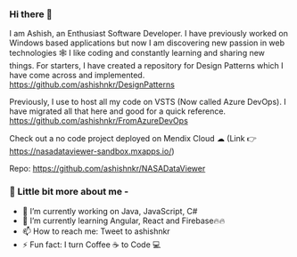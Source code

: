 ### Hi there 👋

I am Ashish, an Enthusiast Software Developer. I have previously worked on Windows based applications but now I am discovering new passion in web technologies 🕸
I like coding and constantly learning and sharing new things. For starters, I have created a repository for Design Patterns which I have come across and implemented.
https://github.com/ashishnkr/DesignPatterns

Previously, I use to host all my code on VSTS (Now called Azure DevOps). I have migrated all that here and good for a quick reference.
https://github.com/ashishnkr/FromAzureDevOps

Check out a no code project deployed on Mendix Cloud ☁ (Link 👉 https://nasadataviewer-sandbox.mxapps.io/)

Repo: https://github.com/ashishnkr/NASADataViewer

### 💬 Little bit more about me -
- 🔭 I’m currently working on Java, JavaScript, C#
- 🌱 I’m currently learning Angular, React and Firebase🔥🔥
- 📫 How to reach me: Tweet to ashishnkr
- ⚡ Fun fact: I turn Coffee ☕ to Code 💻
